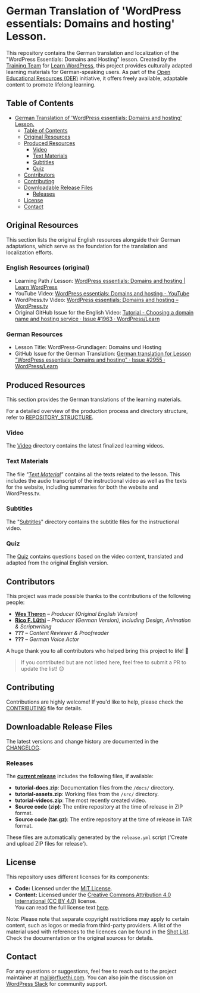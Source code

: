 # German Translation of 'WordPress essentials: Domains and hosting' Lesson.

This repository contains the German translation and localization of the "WordPress Essentials: Domains and Hosting" lesson. Created by the [Training Team](https://make.wordpress.org/training/) for [Learn WordPress](https://learn.wordpress.org/), this project provides culturally adapted learning materials for German-speaking users. As part of the [Open Educational Resources (OER)](https://en.wikipedia.org/wiki/Open_educational_resources) initiative, it offers freely available, adaptable content to promote lifelong learning.

## Table of Contents

- [German Translation of 'WordPress essentials: Domains and hosting' Lesson.](#german-translation-of-wordpress-essentials-domains-and-hosting-lesson)
  - [Table of Contents](#table-of-contents)
  - [Original Resources](#original-resources)
  - [Produced Resources](#produced-resources)
    - [Video](#video)
    - [Text Materials](#text-materials)
    - [Subtitles](#subtitles)
    - [Quiz](#quiz)
  - [Contributors](#contributors)
  - [Contributing](#contributing)
  - [Downloadable Release Files](#downloadable-release-files)
    - [Releases](#releases)
  - [License](#license)
  - [Contact](#contact)

## Original Resources

This section lists the original English resources alongside their German adaptations, which serve as the foundation for the translation and localization efforts.

### English Resources (original)
- Learning Path / Lesson: [WordPress essentials: Domains and hosting | Learn WordPress](https://learn.wordpress.org/lesson/wordpress-essentials-domains-and-hosting/)
- YouTube Video: [WordPress essentials: Domains and hosting - YouTube](https://www.youtube.com/watch?v=stbR6Tf7tCg)
- WordPress.tv Video: [WordPress essentials: Domains and hosting – WordPress.tv](https://wordpress.tv/2023/12/07/wordpress-essentials-domains-and-hosting/)
- Original GitHub Issue for the English Video: [Tutorial - Choosing a domain name and hosting service · Issue #1963 · WordPress/Learn](https://github.com/WordPress/Learn/issues/1963)

### German Resources
- Lesson Title: WordPress-Grundlagen: Domains und Hosting
- GitHub Issue for the German Translation: [German translation for Lesson "WordPress essentials: Domains and hosting" · Issue #2955 · WordPress/Learn](https://github.com/WordPress/Learn/issues/2955)

## Produced Resources

This section provides the German translations of the learning materials.

For a detailed overview of the production process and directory structure, refer to [REPOSITORY_STRUCTURE](REPOSITORY_STRUCTURE.md).

### Video

The [Video](media/video) directory contains the latest finalized learning videos.

### Text Materials

The file _"[Text Material](docs/text-material.md)"_ contains all the texts related to the lesson. This includes the audio transcript of the instructional video as well as the texts for the website, including summaries for both the website and WordPress.tv.

### Subtitles

The "[Subtitles](src/subtitles)" directory contains the subtitle files for the instructional video. 

### Quiz

The [Quiz](docs/quiz.md) contains questions based on the video content, translated and adapted from the original English version.

## Contributors

This project was made possible thanks to the contributions of the following people:

- **[Wes Theron](https://profiles.wordpress.org/west7/)** – _Producer (Original English Version)_
- **[Rico F. Lüthi](https://profiles.wordpress.org/rfluethi/)** – _Producer (German Version), including Design, Animation & Scriptwriting_
- **???** – _Content Reviewer & Proofreader_
- **???** – _German Voice Actor_

A huge thank you to all contributors who helped bring this project to life! 🚀  

> If you contributed but are not listed here, feel free to submit a PR to update the list! 😊

## Contributing

Contributions are highly welcome! If you'd like to help, please check the [CONTRIBUTING](WordPress-essentials-Domains-and-hosting/Git-Repro/German-translation-for-Lesson-WordPress-essentials-Domains-and-hosting/CONTRIBUTING.md) file for details.

## Downloadable Release Files

The latest versions and change history are documented in the [CHANGELOG](WordPress-essentials-Domains-and-hosting/Git-Repro/German-translation-for-Lesson-WordPress-essentials-Domains-and-hosting/CHANGELOG.md).

### Releases

The **[current release](https://github.com/rfluethi/German-translation-for-Lesson-WordPress-essentials-Domains-and-hosting/releases/latest)** includes the following files, if available:

- **tutorial-docs.zip**: Documentation files from the `/docs/` directory.
- **tutorial-assets.zip**: Working files from the `/src/` directory.
- **tutorial-videos.zip**: The most recently created video.
- **Source code (zip)**: The entire repository at the time of release in ZIP format.
- **Source code (tar.gz)**: The entire repository at the time of release in TAR format.

These files are automatically generated by the `release.yml` script ('Create and upload ZIP files for release').

## License

This repository uses different licenses for its components:

- **Code:** Licensed under the [MIT License](Development-Programmierung/typing-trainer/backend/node_modules/ms/license.md).
- **Content:** Licensed under the [Creative Commons Attribution 4.0 International (CC BY 4.0)](https://creativecommons.org/licenses/by/4.0/) license.  
  You can read the full license text [here](https://creativecommons.org/licenses/by/4.0/legalcode).

Note: Please note that separate copyright restrictions may apply to certain content, such as logos or media from third-party providers. A list of the material used with references to the licences can be found in the [Shot List](docs/shotlist.md). Check the documentation or the original sources for details.

## Contact

For any questions or suggestions, feel free to reach out to the project maintainer at [mail@rfluethi.com](mailto:mail@rfluethi.com). You can also join the discussion on [WordPress Slack](https://make.wordpress.org/chat/) for community support.